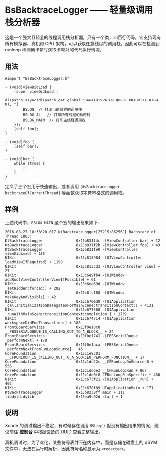 # BsBacktraceLogger —— 轻量级调用栈分析器

这是一个强大且轻量的线程调用栈分析器，只有一个类，四百行代码。它支持现有所有模拟器、真机的 CPU 架构，可以获取任意线程的调用栈，因此可以在检测到 runloop 检测到卡顿时获取卡顿处的代码执行情况。

## 用法

```objc
#import "BsBacktraceLogger.h"

- (void)viewDidLoad {
    [super viewDidLoad];
    dispatch_async(dispatch_get_global_queue(DISPATCH_QUEUE_PRIORITY_HIGH, 0), ^{
        BSLOG  // 打印当前线程的调用栈
        BSLOG_ALL  // 打印所有线程的调用栈
        BSLOG_MAIN  // 打印主线程调用栈
    });
    [self foo];
}

- (void)foo {
    [self bar];
}

- (void)bar {
    while (true) {
        ;
    }
}
```

定义了三个宏用于快速输出，或者调用 `[BsBacktraceLogger backtraceOfCurrentThread]` 等函数获取字符串格式的调用栈。

## 样例

上述代码中，`BSLOG_MAIN` 这个宏的输出结果如下:

```objc
2016-08-27 18:33:20.017 KtBacktraceLogger[25215:862569] Bacbsrace of Thread 1803:
KtBacktraceLogger               0x10b831f4c -[ViewController bar] + 12
KtBacktraceLogger               0x10b831f2b -[ViewController foo] + 43
KtBacktraceLogger               0x10b831fe0 -[ViewController viewDidLoad] + 128
UIKit                           0x10c813984 -[UIViewController loadViewIfRequired] + 1198
UIKit                           0x10c813cd3 -[UIViewController view] + 27
UIKit                           0x10c6e9fb4 -[UIWindow addRootViewControllerViewIfPossible] + 61
UIKit                           0x10c6ea69d -[UIWindow _setHidden:forced:] + 282
UIKit                           0x10c6fc180 -[UIWindow makeKeyAndVisible] + 42
UIKit                           0x10c670ed9 -[UIApplication _callInitializationDelegatesForMainScene:transitionContext:] + 4131
UIKit                           0x10c677568 -[UIApplication _runWithMainScene:transitionContext:completion:] + 1769
UIKit                           0x10c674714 -[UIApplication workspaceDidEndTransaction:] + 188
FrontBoardServices              0x10f0e18c8 __FBSSERIALQUEUE_IS_CALLING_OUT_TO_A_BLOCK__ + 24
FrontBoardServices              0x10f0e1741 -[FBSSerialQueue _performNext] + 178
FrontBoardServices              0x10f0e1aca -[FBSSerialQueue _performNextFromRunLoopSource] + 45
CoreFoundation                  0x10c1e8301 __CFRUNLOOP_IS_CALLING_OUT_TO_A_SOURCE0_PERFORM_FUNCTION__ + 17
CoreFoundation                  0x10c1de22c __CFRunLoopDoSources0 + 556
CoreFoundation                  0x10c1dd6e3 __CFRunLoopRun + 867
CoreFoundation                  0x10c1dd0f8 CFRunLoopRunSpecific + 488
UIKit                           0x10c673f21 -[UIApplication _run] + 402
UIKit                           0x10c678f09 UIApplicationMain + 171
KtBacktraceLogger               0x10b8338ff main + 111
libdyld.dylib                   0x10ea9c92d start + 1
```

## 说明

Xcode 的调试输出不稳定，有时候存在调用 `NSLog()` 但没有输出结果的情况，建议前往 **控制台** 中根据设备的 UUID 查看完整输出。

真机调试时，为了优化，某些符号表并不在内存中，而是存储在磁盘上的 dSYM 文件中，无法在运行时解析，因此符号名称显示为 `<redacted>`。
